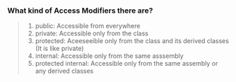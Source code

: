 ### What kind of Access Modifiers there are?
>1. public: Accessible from everywhere  
>2.	private: Accessible only from the class  
>3. protected: Aceeseeible only from the class and its derived classes  (It is like private)  
>4. internal: Accessible only from the same asssembly  
>5. protected internal: Accessible only from the same assembly or any derived classes  

